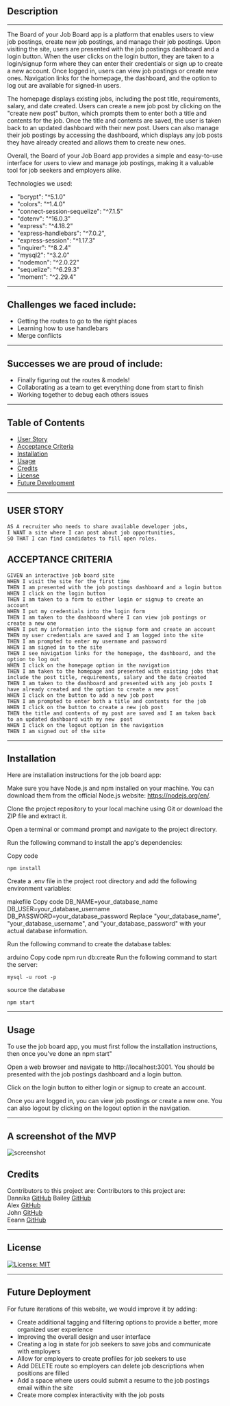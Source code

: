 # <Bored-of-Your-Job-Board-App>

## Description
***
The Board of your Job Board app is a platform that enables users to view job postings, create new job postings, and manage their job postings. Upon visiting the site, users are presented with the job postings dashboard and a login button. When the user clicks on the login button, they are taken to a login/signup form where they can enter their credentials or sign up to create a new account. Once logged in, users can view job postings or create new ones. Navigation links for the homepage, the dashboard, and the option to log out are available for signed-in users.

The homepage displays existing jobs, including the post title, requirements, salary, and date created. Users can create a new job post by clicking on the "create new post" button, which prompts them to enter both a title and contents for the job. Once the title and contents are saved, the user is taken back to an updated dashboard with their new post. Users can also manage their job postings by accessing the dashboard, which displays any job posts they have already created and allows them to create new ones.

Overall, the Board of your Job Board app provides a simple and easy-to-use interface for users to view and manage job postings, making it a valuable tool for job seekers and employers alike.

Technologies we used:
- "bcrypt": "^5.1.0"
- "colors": "^1.4.0"
-  "connect-session-sequelize": "^7.1.5"
-  "dotenv": "^16.0.3"
-  "express": "^4.18.2"
-  "express-handlebars": "^7.0.2",
-  "express-session": "^1.17.3"
-  "inquirer": "^8.2.4"
-  "mysql2": "^3.2.0"
-  "nodemon": "^2.0.22"
-  "sequelize": "^6.29.3"
-  "moment": "^2.29.4"

***
## Challenges we faced include: 
- Getting the routes to go to the right places
- Learning how to use handlebars
- Merge conflicts
***
## Successes we are proud of include: 
- Finally figuring out the routes & models!
- Collaborating as a team to get everything done from start to finish
- Working together to debug each others issues
***
## Table of Contents
- [User Story](#user-story)
- [Acceptance Criteria](#acceptance-criteria)
- [Installation](#installation)
- [Usage](#usage)
- [Credits](#credits)
- [License](#license)
- [Future Development](#future-development)
***
## USER STORY
```
AS A recruiter who needs to share available developer jobs,
I WANT a site where I can post about job opportunities,
SO THAT I can find candidates to fill open roles. 
```

## ACCEPTANCE CRITERIA
```
GIVEN an interactive job board site
WHEN I visit the site for the first time
THEN I am presented with the job postings dashboard and a login button
WHEN I click on the login button
THEN I am taken to a form to either login or signup to create an account
WHEN I put my credentials into the login form
THEN I am taken to the dashboard where I can view job postings or create a new one
WHEN I put my information into the signup form and create an account
THEN my user credentials are saved and I am logged into the site
THEN I am prompted to enter my username and password
WHEN I am signed in to the site
THEN I see navigation links for the homepage, the dashboard, and the option to log out
WHEN I click on the homepage option in the navigation
THEN I am taken to the homepage and presented with existing jobs that include the post title, requirements, salary and the date created
THEN I am taken to the dashboard and presented with any job posts I have already created and the option to create a new post
WHEN I click on the button to add a new job post
THEN I am prompted to enter both a title and contents for the job
WHEN I click on the button to create a new job post
THEN the title and contents of my post are saved and I am taken back to an updated dashboard with my new  post
WHEN I click on the logout option in the navigation
THEN I am signed out of the site
```
***
## Installation
Here are installation instructions for the job board app:

Make sure you have Node.js and npm installed on your machine. You can download them from the official Node.js website: https://nodejs.org/en/.

Clone the project repository to your local machine using Git or download the ZIP file and extract it.

Open a terminal or command prompt and navigate to the project directory.

Run the following command to install the app's dependencies:

Copy code
```
npm install
```
Create a .env file in the project root directory and add the following environment variables:

makefile
Copy code
DB_NAME=your_database_name
DB_USER=your_database_username
DB_PASSWORD=your_database_password
Replace "your_database_name", "your_database_username", and "your_database_password" with your actual database information.

Run the following command to create the database tables:

arduino
Copy code
npm run db:create
Run the following command to start the server:
```
mysql -u root -p
```
source the database
```
npm start
```
***
## Usage
To use the job board app, you must first follow the installation instructions, then once you've done an npm start"

Open a web browser and navigate to http://localhost:3001. You should be presented with the job postings dashboard and a login button.

Click on the login button to either login or signup to create an account.

Once you are logged in, you can view job postings or create a new one. You can also logout by clicking on the logout option in the navigation.
***
## A screenshot of the MVP
![screenshot](./assets/Screenshot%202023-03-30%20175045.png)

## Credits
Contributors to this project are:
Contributors to this project are:  
Dannika [GitHub](https://github.com/dannikaml) 
Bailey [GitHub](https://github.com/skyeflier)  
Alex [GitHub](https://github.com/alexandramunn)   
John [GitHub](https://github.com/johnrklink)   
Eeann [GitHub](https://github.com/Eibon64) 
***
## License
[![License: MIT](https://img.shields.io/badge/License-MIT-yellow.svg)](https://opensource.org/licenses/MIT)  
***
## Future Deployment
For future iterations of this website, we would improve it by adding:
- Create additional tagging and filtering options to provide a better, more organized user experience
- Improving the overall design and user interface 
- Creating a log in state for job seekers to save jobs and communicate with employers
- Allow for employers to create profiles for job seekers to use
- Add DELETE route so employers can delete job descriptions when positions are filled
- Add a space where users could submit a resume to the job postings email within the site
- Create more complex interactivity with the job posts
